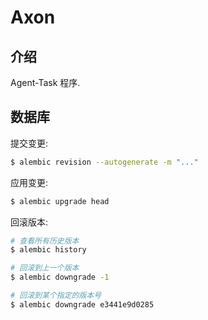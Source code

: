 # Axon

## 介绍

Agent-Task 程序.

## 数据库

提交变更:

```sh
$ alembic revision --autogenerate -m "..."
```

应用变更:

```sh
$ alembic upgrade head
```

回滚版本:

```sh
# 查看所有历史版本
$ alembic history

# 回滚到上一个版本
$ alembic downgrade -1

# 回滚到某个指定的版本号
$ alembic downgrade e3441e9d0285
```
